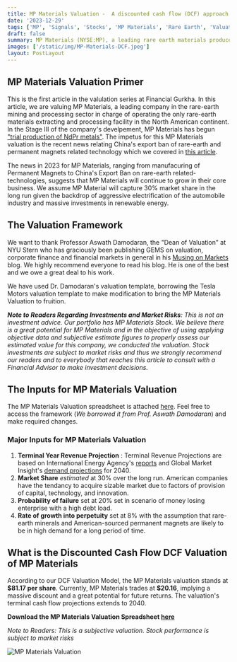```yaml
---
title: MP Materials Valuation -  A discounted cash flow (DCF) approach
date: '2023-12-29'
tags: ['MP', 'Signals', 'Stocks', 'MP Materials', 'Rare Earth', 'Valuation']
draft: false
summary: MP Materials (NYSE:MP), a leading rare earth materials producer in the Western Hemisphere,has impressively grown their revenue since going public in 2020. The company recently began producing NdPr-  core ingredients for manufacturing permanent magnets. In this article we approach MP Materials valuation through a discounted cash flow approach.
images: ['/static/img/MP-Materials-DCF.jpeg']
layout: PostLayout
---
```


<TOCInline toc={props.toc} asDisclosure toHeading={3} />

## MP Materials Valuation Primer

This is the first article in the valulation series at Financial Gurkha. In this article, we are valuing MP Materials, a leading company in the rare-earth mining and processing sector in charge of operating the only rare-earth materials extracting and processing facility in the North American continent. In the Stage III of the company's develpement, MP Materials has begun ["trial production of NdPr metals"](https://twitter.com/MPMaterials/status/1720170905085911278). The impetus for this MP Materials valuation is the recent news relating China's export ban of rare-earth and permanent magnets related technology which we covered in [this article](https://financialgurkha.com/blog/china-rare-earth-tech-export-ban-helps-mp-materials-stock).

The news in 2023 for MP Materials, ranging from manufacuring of Permanent Magnets to China's Export Ban on rare-earth related-technologies, suggests that MP Materials will continue to grow in their core business. We assume MP Material will capture 30% market share in the long run given the backdrop of aggressive electrification of the automobile industry and massive investments in renewable energy.

## The Valuation Framework

We want to thank Professor Aswath Damodaran, the "Dean of Valuation" at NYU Stern who has graciously been publishing GEMS on valuation, corporate finance and financial markets in general in his [Musing on Markets](https://aswathdamodaran.blogspot.com) blog. We highly recommend everyone to read his blog. He is one of the best and we owe a great deal to his work.

We have used Dr. Damodaran's valuation template, borrowing the Tesla Motors valuation template to make modification to bring the MP Materials Valuation to fruition.

_**Note to Readers Regarding Investments and Market Risks**: This is not an investment advice. Our portfolio has MP Materials Stock. We believe there is a great potential for MP Materials and in the objective of using applying objective data and subjective estimate figures to properly assess our estimated value for this company, we conducted the valuation. Stock investments are subject to market risks and thus we strongly recommend our readers and to everybody that reaches this article to consult with a Financial Advisor to make investment decisions._

## The Inputs for MP Materials Valuation

The MP Materials Valuation spreadsheet is attached [here](/static/files/mp-valuation-december-2023.xlsx). Feel free to access the framework (_We borrowed it from Prof. Aswath Damodaran_) and make required changes.

### Major Inputs for MP Materials Valuation

1. **Terminal Year Revenue Projection** : Terminal Revenue Projections are based on International Energy Agency's [reports](https://www.iea.org/reports/the-role-of-critical-minerals-in-clean-energy-transitions/executive-summary) and Global Market Insight's [demand projections](https://www.gminsights.com/industry-analysis/rare-earth-metals-market) for 2040.
2. **Market Share** _estimated_ at 30% over the long run. American companies have the tendancy to acquire sizable market due to factors of provision of capital, technology, and innovation.
3. **Probability of failure** set at 20% set in scenario of money losing enterprise with a high debt load.
4. **Rate of growth into perpetuity** set at 8% with the assumption that rare-earth minerals and American-sourced permanent magnets are likely to be in high demand for a long period of time.

## What is the Discounted Cash Flow DCF Valuation of MP Materials

According to our DCF Valuation Model, the MP Materials valuation stands at **\$81.17 per share**. Currently, MP Materials trades at **\$20.16**, implying a massive discount and a great potential for future returns. The valuation's terminal cash flow projections extends to 2040.

**Download the MP Materials Valuation Spreadsheet [here](/static/files/mp-valuation-december-2023.xlsx)**

_Note to Readers: This is a subjective valuation. Stock performance is subject to market risks_

![MP Materials Valuation](/static/img/MP-Materials-Valuation.jpeg)
